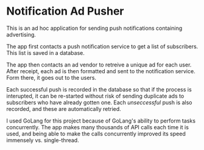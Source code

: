 Notification Ad Pusher
===

This is an ad hoc application for sending push notifications containing advertising.

The app first contacts a push notification service to get a list of subscribers. This list is saved in a database.

The app then contacts an ad vendor to retreive a unique ad for each user. After receipt, each ad is then formatted and sent to the notification service. Form there, it goes out to the users.

Each successful push is recorded in the database so that if the process is interupted, it can be re-started without risk of sending duplicate ads to subscribers who have already gotten one. Each _unseccessful_ push is also recorded, and these are automatically retried.

I used GoLang for this project because of GoLang's ability to perform tasks concurrently. The app makes many thousands of API calls each time it is used, and being able to make the calls concurrently improved its speed immensely vs. single-thread.
